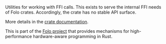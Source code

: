 Utilities for working with FFI calls. This exists to serve the internal FFI needs of Folo crates.
Accordingly, the crate has no stable API surface.

More details in the [crate documentation](https://docs.rs/cpulist/).

This is part of the [Folo project](https://github.com/folo-rs/folo) that provides mechanisms for
high-performance hardware-aware programming in Rust.